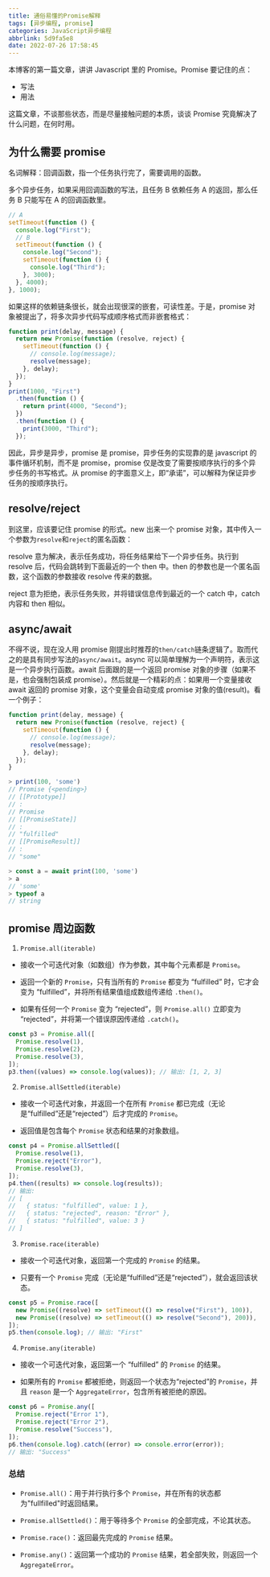 ```yaml
---
title: 通俗易懂的Promise解释
tags: [异步编程, promise]
categories: JavaScript异步编程
abbrlink: 5d9fa5e8
date: 2022-07-26 17:58:45
---
```


本博客的第一篇文章，讲讲 Javascript 里的 Promise。Promise 要记住的点：

- 写法
- 用法

这篇文章，不谈那些状态，而是尽量接触问题的本质，谈谈 Promise 究竟解决了什么问题，在何时用。

<!-- truncate -->

## 为什么需要 promise

名词解释：回调函数，指一个任务执行完了，需要调用的函数。

多个异步任务，如果采用回调函数的写法，且任务 B 依赖任务 A 的返回，那么任务 B 只能写在 A 的回调函数里。

<!--more-->

```javascript
// A
setTimeout(function () {
  console.log("First");
  // B
  setTimeout(function () {
    console.log("Second");
    setTimeout(function () {
      console.log("Third");
    }, 3000);
  }, 4000);
}, 1000);
```

如果这样的依赖链条很长，就会出现很深的嵌套，可读性差。于是，promise 对象被提出了，将多次异步代码写成顺序格式而非嵌套格式：

```javascript
function print(delay, message) {
  return new Promise(function (resolve, reject) {
    setTimeout(function () {
      // console.log(message);
      resolve(message);
    }, delay);
  });
}
print(1000, "First")
  .then(function () {
    return print(4000, "Second");
  })
  .then(function () {
    print(3000, "Third");
  });
```

因此，异步是异步，promise 是 promise，异步任务的实现靠的是 javascript 的事件循环机制，而不是 promise，promise 仅是改变了需要按顺序执行的多个异步任务的书写格式。从 promise 的字面意义上，即“承诺”，可以解释为保证异步任务的按顺序执行。

## resolve/reject

到这里，应该要记住 promise 的形式。new 出来一个 promise 对象，其中传入一个参数为`resolve`和`reject`的匿名函数：

resolve 意为解决，表示任务成功，将任务结果给下一个异步任务。执行到 resolve 后，代码会跳转到下面最近的一个 then 中。then 的参数也是一个匿名函数，这个函数的参数接收 resolve 传来的数据。

reject 意为拒绝，表示任务失败，并将错误信息传到最近的一个 catch 中，catch 内容和 then 相似。

## async/await

不得不说，现在没人用 promise 刚提出时推荐的`then/catch`链条逻辑了。取而代之的是具有同步写法的`async/await`。async 可以简单理解为一个声明符，表示这是一个异步执行函数。await 后面跟的是一个返回 promise 对象的步骤（如果不是，也会强制包装成 promise）。然后就是一个精彩的点：如果用一个变量接收 await 返回的 promise 对象，这个变量会自动变成 promise 对象的值(result)。看一个例子：

```js
function print(delay, message) {
  return new Promise(function (resolve, reject) {
    setTimeout(function () {
      // console.log(message);
      resolve(message);
    }, delay);
  });
}

> print(100, 'some')
// Promise {<pending>}
// [[Prototype]]
// :
// Promise
// [[PromiseState]]
// :
// "fulfilled"
// [[PromiseResult]]
// :
// "some"

> const a = await print(100, 'some')
> a
// 'some'
> typeof a
// string
```

## promise 周边函数

1. `Promise.all(iterable)`

- 接收一个可迭代对象（如数组）作为参数，其中每个元素都是 `Promise`。

- 返回一个新的 `Promise`，只有当所有的 `Promise` 都变为 “fulfilled” 时，它才会变为 “fulfilled”，并将所有结果值组成数组传递给 `.then()`。

- 如果有任何一个 `Promise` 变为 “rejected”，则 `Promise.all()` 立即变为 “rejected”，并将第一个错误原因传递给 `.catch()`。

```javascript
const p3 = Promise.all([
  Promise.resolve(1),
  Promise.resolve(2),
  Promise.resolve(3),
]);
p3.then((values) => console.log(values)); // 输出: [1, 2, 3]
```

2. `Promise.allSettled(iterable)`

- 接收一个可迭代对象，并返回一个在所有 `Promise` 都已完成（无论是“fulfilled”还是“rejected”）后才完成的 `Promise`。

- 返回值是包含每个 `Promise` 状态和结果的对象数组。

```javascript
const p4 = Promise.allSettled([
  Promise.resolve(1),
  Promise.reject("Error"),
  Promise.resolve(3),
]);
p4.then((results) => console.log(results));
// 输出:
// [
//   { status: "fulfilled", value: 1 },
//   { status: "rejected", reason: "Error" },
//   { status: "fulfilled", value: 3 }
// ]
```

3. `Promise.race(iterable)`

- 接收一个可迭代对象，返回第一个完成的 `Promise` 的结果。

- 只要有一个 `Promise` 完成（无论是“fulfilled”还是“rejected”），就会返回该状态。

```javascript
const p5 = Promise.race([
  new Promise((resolve) => setTimeout(() => resolve("First"), 100)),
  new Promise((resolve) => setTimeout(() => resolve("Second"), 200)),
]);
p5.then(console.log); // 输出: "First"
```

4. `Promise.any(iterable)`

- 接收一个可迭代对象，返回第一个 “fulfilled” 的 `Promise` 的结果。

- 如果所有的 `Promise` 都被拒绝，则返回一个状态为“rejected”的 `Promise`，并且 `reason` 是一个 `AggregateError`，包含所有被拒绝的原因。

```javascript
const p6 = Promise.any([
  Promise.reject("Error 1"),
  Promise.reject("Error 2"),
  Promise.resolve("Success"),
]);
p6.then(console.log).catch((error) => console.error(error));
// 输出: "Success"
```

### 总结

- `Promise.all()`：用于并行执行多个 `Promise`，并在所有的状态都为"fullfilled"时返回结果。

- `Promise.allSettled()`：用于等待多个 `Promise` 的全部完成，不论其状态。

- `Promise.race()`：返回最先完成的 `Promise` 结果。

- `Promise.any()`：返回第一个成功的 `Promise` 结果，若全部失败，则返回一个 `AggregateError`。
